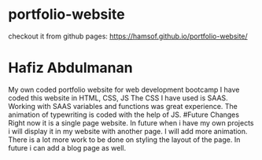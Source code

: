 # portfolio-website
checkout it from github pages: https://hamsof.github.io/portfolio-website/
# Hafiz Abdulmanan
My own coded portfolio website for web development bootcamp
I have coded this website in HTML, CSS, JS
The CSS I have used is SAAS. Working with SAAS variables and functions was great experience. 
The animation of typewriting is coded with the help of JS.
#Future Changes
Right now it is a single page website. In future when i have my own projects i will display it in my website with another page.
I will add more animation. There is a lot more work to be done on styling the layout of the page.
In future i can add a blog page as well.
